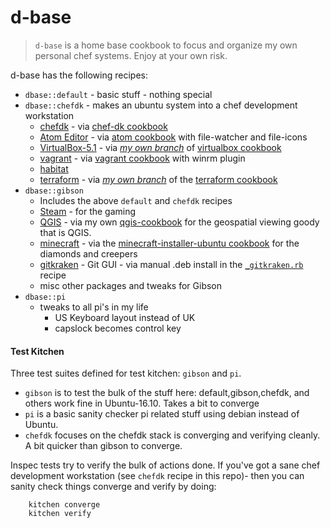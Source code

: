 # d-base

> `d-base` is a home base cookbook to focus and organize my own personal chef systems. Enjoy at your own risk.

d-base has the following recipes:

* `dbase::default` - basic stuff - nothing special
* `dbase::chefdk` - makes an ubuntu system into a chef development workstation
  * [chefdk](https://downloads.chef.io/chefdk) - via [chef-dk cookbook](https://supermarket.chef.io/cookbooks/chef-dk)
  * [Atom Editor](https://atom.io) - via [atom cookbook](https://supermarket.chef.io/cookbooks/atom) with file-watcher and file-icons
  * [VirtualBox-5.1](https://www.virtualbox.org/) - via [_my own branch_](https://github.com/dayne/virtualbox-cookbook/tree/51update) of [virtualbox cookbook](https://supermarket.chef.io/cookbooks/virtualbox)
  * [vagrant](https://www.vagrantup.com/) - via [vagrant cookbook](https://supermarket.chef.io/cookbooks/vagrant) with winrm plugin
  * [habitat](https://www.habitat.sh/)
  * [terraform](https://www.terraform.io/) - via [_my own branch_](https://github.com/dayne/chef-terraform/tree/zipfile_fix) of the [terraform cookbook](https://github.com/rosstimson/chef-terraform)
* `dbase::gibson`
  * Includes the above `default` and `chefdk` recipes
  * [Steam](http://store.steampowered.com/) - for the gaming
  * [QGIS](http://qgis.org) - via my own [qgis-cookbook](https://github.com/dayne/qgis-cookbook) for the geospatial viewing goody that is QGIS.
  * [minecraft](http://minecraft.net) - via the [minecraft-installer-ubuntu cookbook](https://supermarket.chef.io/cookbooks/minecraft-installer-ubuntu) for the diamonds and creepers
  * [gitkraken](https://www.gitkraken.com/) - Git GUI - via manual .deb install in the [`_gitkraken.rb`](/dayne/d-base/blob/master/recipes/_gitkraken.rb) recipe
  * misc other packages and tweaks for Gibson
* `dbase::pi`
  * tweaks to all pi's in my life
    * US Keyboard layout instead of UK
    * capslock becomes control key

#### Test Kitchen

Three test suites defined for test kitchen: `gibson` and `pi`.
* `gibson` is to test the bulk of the stuff here: default,gibson,chefdk, and others work fine in Ubuntu-16.10.  Takes a bit to converge
* `pi` is a basic sanity checker pi related stuff using debian instead of Ubuntu.
* `chefdk` focuses on the chefdk stack is converging and verifying cleanly. A bit quicker than gibson to converge.

Inspec tests try to verify the bulk of actions done. If you've got a sane chef development workstation (see `chefdk` recipe in this repo)- then you can sanity check things converge and verify by doing:

```
    kitchen converge
    kitchen verify
```
